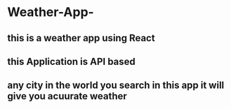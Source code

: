 # Weather-App-

## this is a weather app using React
## this Application is API based 
## any city in the world you search in this app it  will give you acuurate weather 
